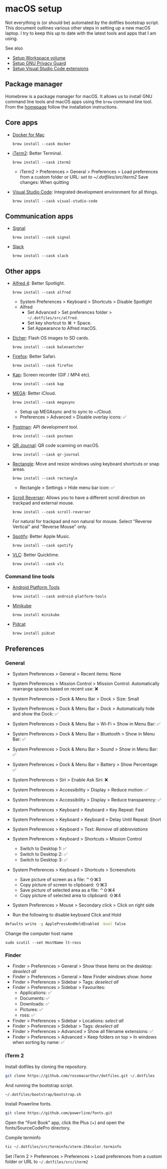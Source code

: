 # macOS setup

Not everything is (or should be) automated by the dotfiles bootstrap script.
This document outlines various other steps in setting up a new macOS laptop. I
try to keep this up to date with the latest tools and apps that I am using.

See also

- [Setup Workspace volume](workspace.md)
- [Setup GNU Privacy Guard](../gnupg.md)
- [Setup Visual Studio Code extensions](../vscode.md)

## Package manager

Homebrew is a package manager for macOS. It allows us to install GNU command
line tools and macOS apps using the `brew` command line tool. From the
[homepage](https://brew.sh) follow the installation instructions.

## Core apps

- [Docker for
  Mac](https://hub.docker.com/editions/community/docker-ce-desktop-mac)
  ```
  brew install --cask docker
  ```

- [iTerm2](https://iterm2.com): Better Terminal.
  ```
  brew install --cask iterm2
  ```
  - iTerm2 > Preferences > General > Preferences > Load preferences from a custom
    folder or URL: *set to ~/.dotfiles/src/iterm2*
    Save changes: When quitting

- [Visual Studio Code](https://code.visualstudio.com): Integrated development
  environment for all things.
  ```
  brew install --cask visual-studio-code
  ```

## Communication apps

- [Signal](https://signal.org/install)
  ```
  brew install --cask signal
  ```

- [Slack](https://slack.com/intl/en-za/downloads/mac)
  ```
  brew install --cask slack
  ```

## Other apps

- [Alfred 4](http://alfredapp.com/): Better Spotlight.
  ```
  brew install --cask alfred
  ```
  - System Preferences > Keyboard > Shortcuts > Disable Spotlight
  - Alfred
    - Set Advanced > Set preferences folder > `~/.dotfiles/src/alfred`.
    - Set key shortcut to ⌘ + Space.
    - Set Appearance to Alfred macOS.

- [Etcher](https://www.balena.io/etcher/): Flash OS images to SD cards.
  ```
  brew install --cask balenaetcher
  ```

- [Firefox](https://www.mozilla.org/en-ZA/firefox/new/): Better Safari.
  ```
  brew install --cask firefox
  ```

- [Kap](https://getkap.co/): Screen recorder (GIF / MP4 etc).
  ```
  brew install --cask kap
  ```

- [MEGA](https://mega.nz/): Better iCloud.
  ```
  brew install --cask megasync
  ```
  - Setup up MEGAsync and to sync to ~/Cloud.
  - Preferences > Advanced > Disable overlay icons: ✅

- [Postman](https://www.postman.com/): API development tool.
  ```
  brew install --cask postman
  ```

- [QR Journal](https://www.joshjacob.com/mac-development/qrjournal.php): QR code
  scanning on macOS.
  ```
  brew install --cask qr-journal
  ```

- [Rectangle](https://rectangleapp.com/): Move and resize windows using keyboard
  shortcuts or snap areas.
  ```
  brew install --cask rectangle
  ```
  - Rectangle > Settings > Hide menu bar icon: ✅

- [Scroll Reverser](https://pilotmoon.com/scrollreverser/): Allows you to have a
  different scroll direction on trackpad and external mouse.
  ```
  brew install --cask scroll-reverser
  ```
  For natural for trackpad and non natural for mouse. Select "Reverse Vertical"
  and "Reverse Mouse" only.

- [Spotify](https://www.spotify.com/za/download/mac/): Better Apple Music.
  ```
  brew install --cask spotify
  ```

- [VLC](https://www.videolan.org/index.html): Better Quicktime.
  ```
  brew install --cask vlc
  ```

### Command line tools

- [Android Platform
  Tools](https://developer.android.com/studio/releases/platform-tools.html)
  ```
  brew install --cask android-platform-tools
  ```

- [Minikube](https://minikube.sigs.k8s.io)
  ```
  brew install minikube
  ```

- [Pidcat](https://github.com/JakeWharton/pidcat)
  ```
  brew install pidcat
  ```

## Preferences

### General

- System Preferences > General > Recent items: None
- System Preferences > Mission Control > Mission Control: Automatically
  rearrange spaces based on recent use: ❌
- System Preferences > Dock & Menu Bar > Dock > Size: Small
- System Preferences > Dock & Menu Bar > Dock > Automatically hide and show the Dock: ✅
- System Preferences > Dock & Menu Bar > Wi-Fi > Show in Menu Bar: ✅
- System Preferences > Dock & Menu Bar > Bluetooth > Show in Menu Bar: ✅
- System Preferences > Dock & Menu Bar > Sound > Show in Menu Bar: ✅
- System Preferences > Dock & Menu Bar > Battery > Show Percentage: ✅
- System Preferences > Siri > Enable Ask Siri: ❌
- System Preferences > Accessibility > Display > Reduce motion: ✅
- System Preferences > Accessibility > Display > Reduce transparency: ✅
- System Preferences > Keyboard > Keyboard > Key Repeat: Fast
- System Preferences > Keyboard > Keyboard > Delay Until Repeat: Short
- System Preferences > Keyboard > Text: *Remove all abbreviations*
- System Preferences > Keyboard > Shortcuts > Mission Control
  - Switch to Desktop 1: ✅
  - Switch to Desktop 2: ✅
  - Switch to Desktop 3: ✅
- System Preferences > Keyboard > Shortcuts > Screenshots
  - Save picture of screen as a file: ⌃⇧⌘3
  - Copy picture of screen to clipboard: ⇧⌘3
  - Save picture of selected area as a file: ⌃⇧⌘4
  - Copy picture of selected area to clipboard: ⇧⌘4
- System Preferences > Mouse > Secondary click > Click on right side

- Run the following to disable keyboard Click and Hold
```sh
defaults write -g ApplePressAndHoldEnabled -bool false
```

Change the computer host name
```
sudo scutil --set HostName lt-ross
```

### Finder

- Finder > Preferences > General > Show these items on the desktop: *deselect all*
- Finder > Preferences > General > New Finder windows show: *home*
- Finder > Preferences > Sidebar > Tags: *deselect all*
- Finder > Preferences > Sidebar > Favourites:
  - Applications: ✅
  - Documents: ✅
  - Downloads: ✅
  - Pictures: ✅
  - ross: ✅
- Finder > Preferences > Sidebar > Locations: *select all*
- Finder > Preferences > Sidebar > Tags: *deselect all*
- Finder > Preferences > Advanced > Show all filename extensions: ✅
- Finder > Preferences > Advanced > Keep folders on top > In windows when sorting by name: ✅

### iTerm 2

Install dotfiles by cloning the repository.
```bash
git clone https://github.com/rossmacarthur/dotfiles.git ~/.dotfiles
```

And running the bootstrap script.
```bash
~/.dotfiles/bootstrap/bootstrap.sh
```

Install Powerline fonts.
```sh
git clone https://github.com/powerline/fonts.git
```

Open the "Font Book" app, click the Plus (+) and open the fonts/SourceCodePro
directory.

Compile terminfo
```sh
tic ~/.dotfiles/src/terminfo/xterm-256color.terminfo
```

Set iTerm 2 > Preferences > Preferences > Load preferences from a custom folder
or URL to `~/.dotfiles/src/iterm2`

